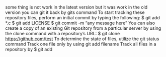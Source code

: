 some thing is not work in the latest version but it was work in the old version  you can git it back by gits command 
To start tracking these repository files, perform an initial commit by typing the following:
$ git add *.c
$ git add LICENSE
$ git commit -m “any message here”
You can also create a copy of an existing Git repository from a particular server by using the clone command with a repository’s URL:
$ git clone https://github.com/test
To determine the state of files, utilize the git status command
Track one file only by using git add filename
Track all files in a repository by  $ git add 